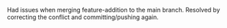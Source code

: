 Had issues when merging feature-addition to the main branch. Resolved by correcting the conflict and committing/pushing again.
